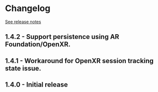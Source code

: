 # Changelog

[See release notes](https://github.com/microsoft/MixedReality-WorldLockingTools-Unity/releases)

## 1.4.2 - Support persistence using AR Foundation/OpenXR.

## 1.4.1 - Workaround for OpenXR session tracking state issue.

## 1.4.0 - Initial release

